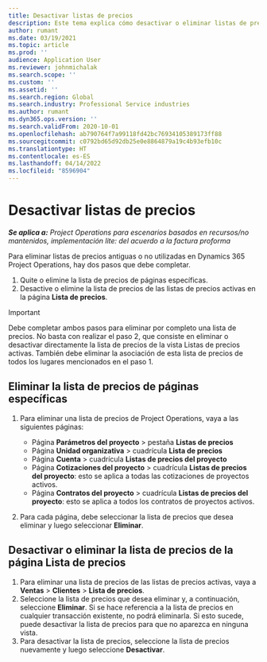 ```yaml
---
title: Desactivar listas de precios
description: Este tema explica cómo desactivar o eliminar listas de precios antiguas o no utilizadas.
author: rumant
ms.date: 03/19/2021
ms.topic: article
ms.prod: ''
audience: Application User
ms.reviewer: johnmichalak
ms.search.scope: ''
ms.custom: ''
ms.assetid: ''
ms.search.region: Global
ms.search.industry: Professional Service industries
ms.author: rumant
ms.dyn365.ops.version: ''
ms.search.validFrom: 2020-10-01
ms.openlocfilehash: ab790764f7a99118fd42bc76934105389173ff88
ms.sourcegitcommit: c0792bd65d92db25e0e8864879a19c4b93efb10c
ms.translationtype: HT
ms.contentlocale: es-ES
ms.lasthandoff: 04/14/2022
ms.locfileid: "8596904"
---
```

# <a name="deactivate-price-lists"></a>Desactivar listas de precios 

_**Se aplica a:** Project Operations para escenarios basados en recursos/no mantenidos, implementación lite: del acuerdo a la factura proforma_

Para eliminar listas de precios antiguas o no utilizadas en Dynamics 365 Project Operations, hay dos pasos que debe completar. 

1. Quite o elimine la lista de precios de páginas específicas.
2. Desactive o elimine la lista de precios de las listas de precios activas en la página **Lista de precios**.

>[!IMPORTANT]
> Debe completar ambos pasos para eliminar por completo una lista de precios. No basta con realizar el paso 2, que consiste en eliminar o desactivar directamente la lista de precios de la vista Listas de precios activas. También debe eliminar la asociación de esta lista de precios de todos los lugares mencionados en el paso 1.

## <a name="delete-the-price-list-from-specific-pages"></a>Eliminar la lista de precios de páginas específicas
1. Para eliminar una lista de precios de Project Operations, vaya a las siguientes páginas:  

      - Página **Parámetros del proyecto** > pestaña **Listas de precios**
      - Página **Unidad organizativa** > cuadrícula **Lista de precios**
      - Página **Cuenta** > cuadrícula **Listas de precios del proyecto**
      - Página **Cotizaciones del proyecto** > cuadrícula **Listas de precios del proyecto**: esto se aplica a todas las cotizaciones de proyectos activos.
      - Página **Contratos del proyecto** > cuadrícula **Listas de precios del proyecto**: esto se aplica a todos los contratos de proyectos activos.

 2. Para cada página, debe seleccionar la lista de precios que desea eliminar y luego seleccionar **Eliminar**. 
 
## <a name="delete-or-deactivate-the-price-list-from-the-price-lists-page"></a>Desactivar o eliminar la lista de precios de la página Lista de precios
 
1. Para eliminar una lista de precios de las listas de precios activas, vaya a **Ventas** > **Clientes** > **Lista de precios**. 
2. Seleccione la lista de precios que desea eliminar y, a continuación, seleccione **Eliminar**. Si se hace referencia a la lista de precios en cualquier transacción existente, no podrá eliminarla. Si esto sucede, puede desactivar la lista de precios para que no aparezca en ninguna vista. 
3. Para desactivar la lista de precios, seleccione la lista de precios nuevamente y luego seleccione **Desactivar**.   
